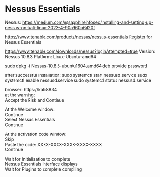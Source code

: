 # Nessus Essentials

Nessus: https://medium.com/@sapphireinfosec/installing-and-setting-up-nessus-on-kali-linux-2023-4-90a960a6d20f

https://www.tenable.com/products/nessus/nessus-essentials
Register for Nessus Essentials

https://www.tenable.com/downloads/nessus?loginAttempted=true
Version: Nessus 10.8.3
Platform: Linux-Ubuntu-amd64

sudo dpkg -i Nessus-10.8.3-ubuntu1604_amd64.deb
provide password

after successful installation:
sudo systemctl start nessusd.service
sudo systemctl enable nessusd.service
sudo systemctl status nessusd.service

browser:
https://kali:8834  
at the warning:  
Accept the Risk and Continue  

At the Welcome window:  
Continue  
Select Nessus Essentials  
Continue  

At the activation code window:  
Skip  
Paste the code: XXXX-XXXX-XXXX-XXXX-XXXX  
Continue  

Wait for Initialisation to complete  
Nessus Essentials interface displays  
Wait for Plugins to complete compiling  
